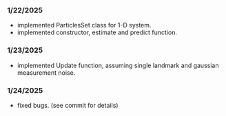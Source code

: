 ### 1/22/2025

- implemented ParticlesSet class for 1-D system. 
- implemented constructor, estimate and predict function. 

### 1/23/2025

- implemented Update function, assuming single landmark and gaussian measurement noise. 


### 1/24/2025

- fixed bugs. (see commit for details)